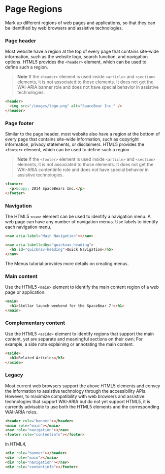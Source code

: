 # Page Regions

Mark up different regions of web pages and applications,
so that they can be identified by web browsers and assistive technologies.

### Page header

Most website have a region at the top of every page
that contains site-wide information,
such as the website logo, search function, and navigation options.
HTML5 provides the `<header>` element,
which can be used to define such a region.

> **Note**
> If the `<header>` element is used inside `<article>` and `<section>` elements,
> it is not associated to those elements.
> It does not get the WAI-ARIA banner role
> and does not have special behavior in assistive technologies.

```html
<header>
  <img src="/images/logo.png" alt="SpaceBear Inc." />
</header>
```

### Page footer

Similar to the page header,
most website also have a region at the bottom of every page
that contains site-wide information,
such as copyright information, privacy statements, or disclaimers.
HTML5 provides the `<footer>` element,
which can be used to define such a region.

> **Note**
> If the `<footer>` element is used inside `<article>` and `<section>` elements,
> it is not associated to those elements.
> It does not get the WAI-ARIA contentinfo role
> and does not have special behavior in assistive technologies.

```html
<footer>
  <p>&copy; 2014 SpaceBears Inc.</p>
</footer>
```

### Navigation

The HTML5 `<nav>` element can be used to identify a navigation menu.
A web page can have any number of navigation menus.
Use labels to identify each navigation menu.

```html
<nav aria-label="Main Navigation"></nav>

<nav aria-labelledby="quicknav-heading">
  <h5 id="quicknav-heading">Quick Navigation</h5>
</nav>
```

The Menus tutorial provides more details on creating menus.

### Main content

Use the HTML5 `<main>` element
to identify the main content region of a web page or application.

```html
<main>
  <h1>Stellar launch weekend for the SpaceBear 7!</h1>
</main>
```

### Complementary content

Use the HTML5 `<aside>` element to identify regions
that support the main content,
yet are separate and meaningful sections on their own;
For example,
a side note explaining or annotating the main content.

```html
<aside>
  <h3>Related Articles</h3>
</aside>
```

### Legacy

Most current web browsers support the above HTML5 elements
and convey the information to assistive technology
through the accessibility APIs.
However, to maximize compatibility with web browsers
and assistive technologies that support WAI-ARIA
but do not yet support HTML5,
it is currently advisable to use both the HTML5 elements
and the corresponding WAI-ARIA roles.

```html
<header role="banner"></header>
<main role="main"></main>
<nav role="navigation"></nav>
<footer role="contentinfo"></footer>
```

In HTML4,

```html
<div role="banner"></header>
<div role="main"></main>
<div role="navigation"></nav>
<div role="contentinfo"></footer>
```
